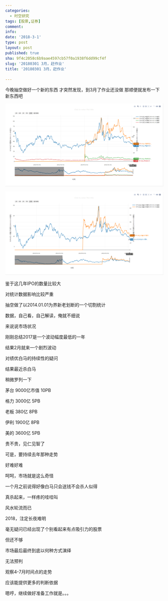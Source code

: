 ```yaml
---
categories:
  - 时空研究
tags: [股票,证券]
comment: 
info: 
date: '2018-3-1'
type: post
layout: post
published: true
sha: 9f4c2058c6b9aae4597cb57f0a1938f6dd99cf4f
slug: '20180301 3月，赶作业'
title: '20180301 3月，赶作业'

---
```

今晚抽空做好一个新的东西
才突然发现，到3月了作业还没做
那顺便就发布一下新东西吧

![20180301-0](/images/20180301-0.gif)

![20180301-1](/images/20180301-1.gif)

鉴于这几年IPO的数量比较大

对统计数据影响比较严重

抽空做了以2014.01.01为界新老划断的一个切割统计

数据，自己看，自己解读，俺就不细说


来说说市场状况

刚刚总结2017是一个波动幅度最低的一年

结果2月就来一个剧烈波动

对绩优白马的持续性的疑问

结果最近杀白马


稍微罗列一下

茅台 9000亿市值 10PB

格力 3000亿  5PB

老板 380亿 8PB

伊利 1900亿 8PB

美的 3600亿 5PB


贵不贵，见仁见智了

可是，要持续去年那种走势

好难好难

呵呵，市场就是这么奇怪

一个月之前说得好像白马只会送钱不会杀人似得

真杀起来，一样疼的哇哇叫

风水轮流而已


2018，注定长夜难明

毫无疑问已经出现了个别看起来有点吸引力的股票

但还不够

市场最后最终到底以何种方式演绎

无法预判

观察4-7月时间点的走势

应该能提供更多的判断依据


嗯哼，继续做好准备工作就是。。。

